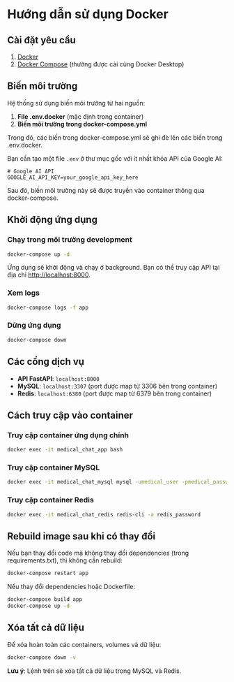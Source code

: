# Hướng dẫn sử dụng Docker

## Cài đặt yêu cầu

1. [Docker](https://www.docker.com/products/docker-desktop/)
2. [Docker Compose](https://docs.docker.com/compose/install/) (thường được cài cùng Docker Desktop)

## Biến môi trường

Hệ thống sử dụng biến môi trường từ hai nguồn:

1. **File .env.docker** (mặc định trong container)
2. **Biến môi trường trong docker-compose.yml**

Trong đó, các biến trong docker-compose.yml sẽ ghi đè lên các biến trong .env.docker.

Bạn cần tạo một file `.env` ở thư mục gốc với ít nhất khóa API của Google AI:

```
# Google AI API
GOOGLE_AI_API_KEY=your_google_api_key_here
```

Sau đó, biến môi trường này sẽ được truyền vào container thông qua docker-compose.

## Khởi động ứng dụng

### Chạy trong môi trường development

```bash
docker-compose up -d
```

Ứng dụng sẽ khởi động và chạy ở background. Bạn có thể truy cập API tại địa chỉ [http://localhost:8000](http://localhost:8000).

### Xem logs

```bash
docker-compose logs -f app
```

### Dừng ứng dụng

```bash
docker-compose down
```

## Các cổng dịch vụ

- **API FastAPI**: `localhost:8000`
- **MySQL**: `localhost:3307` (port được map từ 3306 bên trong container)
- **Redis**: `localhost:6380` (port được map từ 6379 bên trong container)

## Cách truy cập vào container

### Truy cập container ứng dụng chính

```bash
docker exec -it medical_chat_app bash
```

### Truy cập container MySQL

```bash
docker exec -it medical_chat_mysql mysql -umedical_user -pmedical_password -Dmedical_chat_db
```

### Truy cập container Redis

```bash
docker exec -it medical_chat_redis redis-cli -a redis_password
```

## Rebuild image sau khi có thay đổi

Nếu bạn thay đổi code mà không thay đổi dependencies (trong requirements.txt), thì không cần rebuild:

```bash
docker-compose restart app
```

Nếu thay đổi dependencies hoặc Dockerfile:

```bash
docker-compose build app
docker-compose up -d
```

## Xóa tất cả dữ liệu

Để xóa hoàn toàn các containers, volumes và dữ liệu:

```bash
docker-compose down -v
```

**Lưu ý**: Lệnh trên sẽ xóa tất cả dữ liệu trong MySQL và Redis. 